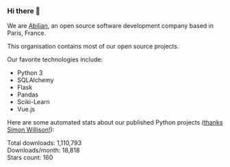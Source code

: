 ### Hi there 👋

We are [Abilian](https://abilian.com/), an open source software development company based in Paris, France.

This organisation contains most of our open source projects.

Our favorite technologies include:

- Python 3
- SQLAlchemy
- Flask
- Pandas
- Sciki-Learn
- Vue.js

Here are some automated stats about our published Python projects
([thanks Simon Willison!][sw-post]):

<!--marker-->
Total downloads: 1,110,793<br>
Downloads/month: 18,818<br>
Stars count: 160
<!--end-->

[sw-post]: https://simonwillison.net/2020/Jul/10/self-updating-profile-readme/
